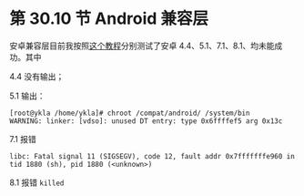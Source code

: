 # 第 30.10 节 Android 兼容层

安卓兼容层目前我按照[这个教程](https://forums.freebsd.org/threads/setting-up-a-bionic-linux-android-chroot-environment-on-freebsd.82768/)分别测试了安卓 4.4、5.1、7.1、8.1、均未能成功。其中

4.4 没有输出；

5.1 输出：

```shell
[root@ykla /home/ykla]# chroot /compat/android/ /system/bin
WARNING: linker: [vdso]: unused DT entry: type 0x6ffffef5 arg 0x13c
```

7.1 报错
```shell
libc: Fatal signal 11 (SIGSEGV), code 12, fault addr 0x7fffffffe960 in tid 1880 (sh), pid 1880 (<unknown>)
```

8.1 报错 `killed`

